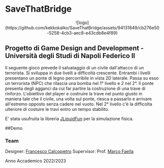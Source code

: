 # SaveThatBridge

<p align= "center">
![logo](https://github.com/kekkokalko/SaveThatBridge/assets/94131849/cb276e50-5258-4cb3-aec8-e43cdb8e4f89)

## Progetto di Game Design and Development - Università degli Studi di Napoli Federico II

Il seguente gioco prevede il salvataggio di un civile dall'attacco di un terrorista. 
Si sviluppa in due livelli a difficoltà crescente.
Entrambi i livelli presentano un ponte di legno percorribile in vista 2D laterale. 
Passa su esso un terrorista (NPC) che rilascia una bomba nel 1° livello e 2 nel 2°.
Il ponte presenta degli agganci da cui far partire la costruzione di una trave di rinforzo. 
L'obiettivo del player e costruire la trave nel punto giusto in maniera tale che il civile,
una volta sul ponte, riesca a passarlo e arrivare all'estremo opposto senza cadere nel vuoto.
Nel 2° livello c'è la difficolta ulteriore di costuire le travi entro un tempo stabilito.

E' stata usufruita la libreria [JLiquidFun](https://github.com/mfaella/JLiquidFun) per la simulazione fisica.

##Demo


### Team
Designer: [Francesco Calcopietro](https://github.com/kekkokalko)
Supervisor: Prof. [Marco Faella](https://github.com/mfaella)

Anno Accademico 2022/2023


